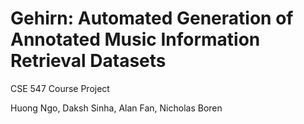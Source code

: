 # Gehirn: Automated Generation of Annotated Music Information Retrieval Datasets
CSE 547 Course Project

Huong Ngo, Daksh Sinha, Alan Fan, Nicholas Boren
